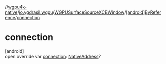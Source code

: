 //[wgpu4k-native](../../../../index.md)/[io.ygdrasil.wgpu](../../index.md)/[WGPUSurfaceSourceXCBWindow](../index.md)/[[android]ByReference](index.md)/[connection](connection.md)

# connection

[android]\
open override var [connection](connection.md): [NativeAddress](../../../ffi/-native-address/index.md)?